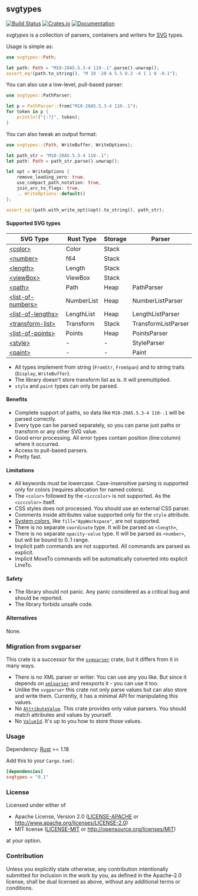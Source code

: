## svgtypes
[![Build Status](https://travis-ci.org/RazrFalcon/svgtypes.svg?branch=master)](https://travis-ci.org/RazrFalcon/svgtypes)
[![Crates.io](https://img.shields.io/crates/v/svgtypes.svg)](https://crates.io/crates/svgtypes)
[![Documentation](https://docs.rs/svgtypes/badge.svg)](https://docs.rs/svgtypes)

*svgtypes* is a collection of parsers, containers and writers for
[SVG](https://www.w3.org/TR/SVG11/) types.

Usage is simple as:

```rust
use svgtypes::Path;

let path: Path = "M10-20A5.5.3-4 110-.1".parse().unwrap();
assert_eq!(path.to_string(), "M 10 -20 A 5.5 0.3 -4 1 1 0 -0.1");
```

You can also use a low-level, pull-based parser:

```rust
use svgtypes::PathParser;

let p = PathParser::from("M10-20A5.5.3-4 110-.1");
for token in p {
    println!("{:?}", token);
}
```

You can also tweak an output format:

```rust
use svgtypes::{Path, WriteBuffer, WriteOptions};

let path_str = "M10-20A5.5.3-4 110-.1";
let path: Path = path_str.parse().unwrap();

let opt = WriteOptions {
    remove_leading_zero: true,
    use_compact_path_notation: true,
    join_arc_to_flags: true,
    .. WriteOptions::default()
};

assert_eq!(path.with_write_opt(&opt).to_string(), path_str);
```

#### Supported SVG types

| SVG Type                  | Rust Type     | Storage | Parser              |
| ------------------------- | ------------- | ------- | ------------------- |
| [\<color\>]               | Color         | Stack   |                     |
| [\<number\>]              | f64           | Stack   |                     |
| [\<length\>]              | Length        | Stack   |                     |
| [\<viewBox\>]             | ViewBox       | Stack   |                     |
| [\<path\>]                | Path          | Heap    | PathParser          |
| [\<list-of-numbers\>]     | NumberList    | Heap    | NumberListParser    |
| [\<list-of-lengths\>]     | LengthList    | Heap    | LengthListParser    |
| [\<transform-list\>]      | Transform     | Stack   | TransformListParser |
| [\<list-of-points\>]      | Points        | Heap    | PointsParser        |
| [\<style\>]               | -             | -       | StyleParser         |
| [\<paint\>]               | -             | -       | Paint               |

[\<color\>]: https://www.w3.org/TR/SVG/types.html#DataTypeColor
[\<number\>]: https://www.w3.org/TR/SVG/types.html#DataTypeNumber
[\<length\>]: https://www.w3.org/TR/SVG/types.html#DataTypeLength
[\<viewBox\>]: https://www.w3.org/TR/SVG11/coords.html#ViewBoxAttribute
[\<path\>]: https://www.w3.org/TR/SVG/paths.html#PathData
[\<list-of-numbers\>]: https://www.w3.org/TR/SVG/types.html#DataTypeList
[\<list-of-lengths\>]: https://www.w3.org/TR/SVG/types.html#DataTypeList
[\<transform-list\>]: https://www.w3.org/TR/SVG/types.html#DataTypeTransformList
[\<list-of-points\>]: https://www.w3.org/TR/SVG11/shapes.html#PointsBNF
[\<style\>]: https://www.w3.org/TR/SVG/styling.html#StyleAttribute
[\<paint\>]: https://www.w3.org/TR/SVG/painting.html#SpecifyingPaint

- All types implement from string (`FromStr`, `FromSpan`) and
  to string traits (`Display`, `WriteBuffer`).
- The library doesn't store transform list as is. It will premultiplied.
- `style` and `paint` types can only be parsed.

#### Benefits

- Complete support of paths, so data like `M10-20A5.5.3-4 110-.1` will be parsed correctly.
- Every type can be parsed separately, so you can parse just paths or transform
  or any other SVG value.
- Good error processing. All error types contain position (line:column) where it occurred.
- Access to pull-based parsers.
- Pretty fast.

#### Limitations

- All keywords must be lowercase.
  Case-insensitive parsing is supported only for colors (requires allocation for named colors).
- The `<color>` followed by the `<icccolor>` is not supported. As the `<icccolor>` itself.
- CSS styles does not processed. You should use an external CSS parser.
- Comments inside attributes value supported only for the `style` attribute.
- [System colors](https://www.w3.org/TR/css3-color/#css2-system), like `fill="AppWorkspace"`,
  are not supported.
- There is no separate `coordinate` type. It will be parsed as `<length>`,
- There is no separate `opacity-value` type. It will be parsed as `<number>`,
  but will be bound to 0..1 range.
- Implicit path commands are not supported. All commands are parsed as explicit.
- Implicit MoveTo commands will be automatically converted into explicit LineTo.

#### Safety

- The library should not panic. Any panic considered as a critical bug
  and should be reported.
- The library forbids unsafe code.

#### Alternatives

None.

### Migration from svgparser

This crate is a successor for the [`svgparser`](https://github.com/RazrFalcon/svgparser) crate,
but it differs from it in many ways.

- There is no XML parser or writer. You can use any you like.
  But since it depends on [`xmlparser`](https://github.com/RazrFalcon/xmlparser)
  and reexports it - you can use it too.
- Unlike the `svgparser` this crate not only parse values but can also store and write them.
  Currently, it has a minimal API for manipulating this values.
- No [`AttributeValue`](https://docs.rs/svgparser/0.8.0/svgparser/enum.AttributeValue.html).
  This crate provides only value parsers. You should match attributes and values by yourself.
- No [`ValueId`](https://docs.rs/svgparser/0.8.0/svgparser/enum.ValueId.html).
  It's up to you how to store those values.

### Usage

Dependency: [Rust](https://www.rust-lang.org/) >= 1.18

Add this to your `Cargo.toml`:

```toml
[dependencies]
svgtypes = "0.1"
```

### License

Licensed under either of

- Apache License, Version 2.0
  ([LICENSE-APACHE](LICENSE-APACHE) or http://www.apache.org/licenses/LICENSE-2.0)
- MIT license
  ([LICENSE-MIT](LICENSE-MIT) or http://opensource.org/licenses/MIT)

at your option.

### Contribution

Unless you explicitly state otherwise, any contribution intentionally submitted
for inclusion in the work by you, as defined in the Apache-2.0 license, shall be
dual licensed as above, without any additional terms or conditions.
